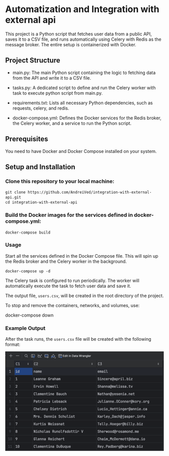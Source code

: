 # Automatization and Integration with external api

This project is a Python script that fetches user data from a public API, 
saves it to a CSV file, and runs automatically using Celery with Redis as the message broker. 
The entire setup is containerized with Docker.

## Project Structure
* main.py: The main Python script containing the logic to fetching data from the API and write it to a CSV file.

* tasks.py: A dedicated script to define and run the Celery worker with task to execute python script from main.py.

* requirements.txt: Lists all necessary Python dependencies, such as requests, celery, and redis.

* docker-compose.yml: Defines the Docker services for the Redis broker, the Celery worker, and a service to run the Python script.

## Prerequisites
You need to have Docker and Docker Compose installed on your system.

## Setup and Installation
### Clone this repository to your local machine:
```
git clone https://github.com/AndreiVed/integration-with-external-api.git
cd integration-with-external-api
```

### Build the Docker images for the services defined in docker-compose.yml:
```
docker-compose build
```

### Usage
Start all the services defined in the Docker Compose file. This will spin up the Redis broker and the Celery worker in the background.

```
docker-compose up -d
```

The Celery task is configured to run periodically. The worker will automatically execute the task to fetch user data and save it.

The output file, ```users.csv```, will be created in the root directory of the project.

To stop and remove the containers, networks, and volumes, use:

docker-compose down

### Example Output
After the task runs, the ```users.csv``` file will be created with the following format:

![user_table.png](user_table.png)
